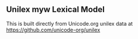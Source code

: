 Unilex myw Lexical Model
----------------------

This is built directly from Unicode.org unilex data at
https://github.com/unicode-org/unilex
